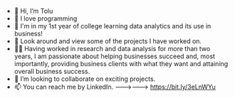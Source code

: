 - 👋    Hi, I’m Tolu
- 🌱    I love programming
- 🏫    I'm in my 1st year of college learning data analytics and its use in business!
- 👀    Look around and view some of the projects I have worked on.
- 👩💼 Having worked in research and data analysis for more than two years, I am passionate about helping businesses succeed and, most importantly, providing business clients with what they want and attaining overall business success.
- 💞️   I’m looking to collaborate on exciting projects.
- 📫   You can reach me by LinkedIn. --->---> https://bit.ly/3eLnWYu

<!---
teuniced/teuniced is a ✨ special ✨ repository because its `README.md` (this file) appears on your GitHub profile.
You can click the Preview link to take a look at your changes.
--->
